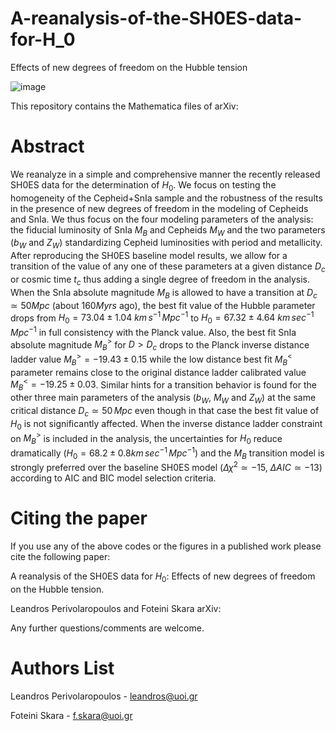 # A-reanalysis-of-the-SH0ES-data-for-H_0
Effects of new degrees of freedom on the Hubble tension

![image](https://user-images.githubusercontent.com/88026221/185812954-b43297df-18f4-4465-a873-f2c98f8b95ad.png)

This repository contains the Mathematica files of arXiv:

# Abstract

We reanalyze in a simple and comprehensive manner the recently released SH0ES data for the determination of $H_0$. We focus on testing the homogeneity of the Cepheid+SnIa sample and the  robustness of the results in the presence of new degrees of freedom in the modeling of Cepheids and SnIa. We thus focus on the four modeling parameters of the analysis: the fiducial luminosity of SnIa $M_B$ and Cepheids $M_W$ and the two parameters ($b_W$ and $Z_W$) standardizing Cepheid luminosities with period  and metallicity. After reproducing the SH0ES baseline model results, we allow for a transition of the value of any one of these parameters at a given distance $D_c$ or cosmic time $t_c$ thus adding a single degree of freedom in the analysis.  When the SnIa absolute magnitude $M_B$ is allowed to have a transition at $D_c\simeq 50Mpc$ (about $160Myrs$ ago), the best fit value of the Hubble parameter drops from $H_{0}=73.04\pm1.04$ $km\,s^{-1}\,Mpc^{-1}$ to $H_0=67.32\pm 4.64$ $km\,sec^{-1}\,Mpc^{-1}$  in full consistency with the Planck value. Also,  the best fit SnIa absolute magnitude $M_B^>$ for $D>D_c$ drops to the Planck inverse distance ladder value $M_{B}^>=-19.43\pm 0.15$ while the low distance best fit $M_B^<$ parameter remains close to the original distance ladder calibrated value $M_{B}^<=-19.25\pm 0.03$. Similar hints for a transition behavior is found for the other three main parameters of the analysis ($b_W$, $M_W$ and $Z_W$) at the same critical distance $D_c\simeq 50\,Mpc$ even though in that case the best fit value of $H_0$ is not significantly affected. When the inverse distance ladder constraint on $M_B^>$ is included in the analysis, the uncertainties for $H_0$ reduce dramatically ($H_0= 68.2\pm 0.8 km\,sec^{-1}\,Mpc^{-1}$) and the $M_B$ transition model is strongly preferred over the baseline SH0ES model ($\Delta \chi^2 \simeq -15$, $\Delta AIC \simeq -13$) according to AIC and BIC model selection criteria.

# Citing the paper

If you use any of the above codes or the figures in a published work please cite the following paper:

A reanalysis of the SH0ES data for $H_0$: Effects of new degrees of freedom on the Hubble tension.

Leandros Perivolaropoulos and Foteini Skara  arXiv: 


Any further questions/comments are welcome.

# Authors List

Leandros Perivolaropoulos - leandros@uoi.gr

Foteini Skara - f.skara@uoi.gr



